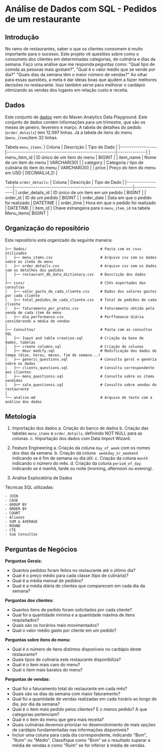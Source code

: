 # Análise de Dados com SQL - Pedidos de um restaurante
## Introdução 
No ramo de restaurantes, saber o que os clientes consomem é muito importante para o sucesso. Este projeto vê questões sobre como o consumeto dos clientes em determinadas categorias, de culinária e dias da semana. Faço uma análise que me responda peguntas como: "Qual tipo de comida as pessoas mais gostam?", "Qual é o valor médio que se vende por dia?" "Quais dias da semana têm o maior número de vendas?" Ao olhar para essas questões, a meta é dar ideias boas que ajudem a fazer melhores decisões no restaurante. Isso também serve para melhorar o cardápio otimizando as vendas dos lugares em relação custo e receita.

## Dados
Este conjunto de [dados](https://mavenanalytics.io/data-playground?order=date_added%2Cdesc&search=restaurant) vem do Maven Analytics Data Playground. Este conjunto de dados contém informações para um trimestre, que são os meses de janeiro, fevereiro e março. A tabela de detalhes do pedido (`order_details`) tem 12.097 linhas. Já a tabela de itens do menu (`menu_items`)tem 32 linhas.

Tabela `menu_items`:
| Coluna            | Descrição                                              | Tipo de Dado  |
|-------------------|--------------------------------------------------------|---------------|
| menu_item_id      | ID único de um item do menu                            | BIGINT        |
| item_name         | Nome de um item do menu                                | VARCHAR(30)   |
| category          | Categoria / tipo de culinária do item do menu          | VARCHAR(30)   |
| price             | Preço do item do menu em USD                           | DECIMAIL(4,2) |

Tabela `order_details`:
| Coluna            | Descrição                                                   | Tipo de Dado  |
|-------------------|-------------------------------------------------------------|---------------|
| order_details_id  | ID único de um item em um pedido                            | BIGINT        |
| order_id          | ID de um pedido                                             | BIGINT        |
| order_date        | Data em que o pedido foi realizado                          | DATETIME      |
| order_time        | Hora em que o pedido foi realizado                          | DATETIME      |
| item_id           | Chave estrangeira para o `menu_item_id` na tabela Menu_items| BIGINT        |

## Organização do repositório
Este repositório está organizado da seguinte maneira: 

```
├── Dados/                                  # Pasta com os csvs utilizados
│   ├── menu_items.csv                      # Arquivo csv com os dados sobre os items do menu
│   ├── order_details.csv                   # Arquivo csv com os dados com os detalhes dos pedidos
│   ├── restaurant_db_data_dictionary.csv   # Descrição dos dados
│
├── csvs/                                   # CSVs exportados das consultas
│   ├── valor_gasto_de_cada_cliente.csv     # Dados dos valores gastos por cada cliente 
│   ├── total_pedidos_de_cada_cliente.csv   # Total de pedidos de cada cliente
│   ├── faturamento_por_pratos.csv          # Faturamento obtido pela venda de cada item do menu
│   ├── dia_performance.csv                 # Perffomance diária considerando a média de vendas
│
├── Consultas/                              # Pasta com as consultas SQL
│   ├── Input and table creation.sql        # Criação da base de dados, tabelas
│   ├── create columns.sql                  # Criação de colunas
│   ├── Hour modify.sql                     # Modificação dos dados de tempo (dias, horas, meses, fim de semana...)
│   ├── generic_questions.sql               # Consulta geral e genéria sobre os dados
│   ├── clients_questions.sql               # Consulta correspondente aos clientes
│   ├── menu_questionss.sql                 # Consulta sobre os items vendidos
│   ├── sale_questionss.sql                 # Consulta sobre vendas do restaurante
│  
└── analise.md                              # Arquivo de texto com a análise dos dados
```

## Metologia

1. Importação dos dados
   a. Criação do banco de dados
   b. Criação das tabelas `menu_items` e `order_details`,  definindo NOT NULL para as colunas.
   c. Importação dos dados com Data Import Wizard.
2. Feature Engineering
   a. Criação da coluna `day_of_week` com os nomes dos dias da semana.
   b. Criação da coluna ` weekday_or_weekend` indicando se é fim de semana ou dia útil.
   c. Criação da coluna `month` indicando o número do mês.
   d. Criação da coluna `period_of_day` indicando se é manhã, tarde ou noite (morning, afternoon ou evening).

3. Análise Exploratória de Dados
   
  Técnicas SQL utilizadas:
  
    - JOIN
    - CASE
    - GROUP BY 
    - ORDER BY 
    - COUNT 
    - Aliases
    - SUM & AVERAGE
    - ROUND
    - CTE
    - Sub Consultas
   
## Perguntas de Negócios

**Perguntas Gerais:**
- Quantos pedidos foram feitos no restaurante até o último dia?
- Qual é o preço médio para cada classe (tipo de culinária)?
- Qual é a média mensal de pedidos?
- Qual é a média diária de clientes que comparecem em cada dia da semana?

**Perguntas dos clientes:**

- Quantos itens de pedido foram solicitados por cada cliente?
- Qual foi a quantidade mínima e a quantidade máxima de itens requisitados?
- Quais são os horários mais movimentados?
- Qual o valor médio gasto por cliente em um pedido?

**Perguntas sobre itens do menu:**

- Qual é o número de itens distintos disponíveis no cardápio deste restaurante?
- Quais tipos de culinária este restaurante disponibiliza?
- Qual é o item mais caro do menu?
- Qual o item mais baratos do menu?

**Perguntas de vendas:**

- Qual foi o faturamento total do restaurante em cada mês?
- Quais são os dias da semana com maior faturamento?
- Qual foi a quantidade de vendas realizadas em cada horário ao longo do dia, por dia da semana?
- Qual é o item mais pedido pelos clientes? E o menos pedido? A que categorias pertenciam?
- Qual é o item do menu que gera mais receita?
- Quais culinárias devemos priorizar no desenvolvimento de mais opções de cardápio fundamentadas nas informações disponíveis?
- Incluir uma coluna para cada dia correspondente, indicando "Bom", "Ruim" ou "Médio". Classifique como "Bom" se o resultado superar a média de vendas e como "Ruim" se for inferior à média de vendas.



































   





